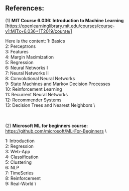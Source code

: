 ## References:
(1) __MIT Course 6.036: Introduction to Machine Learning__ \
[https://openlearninglibrary.mit.edu/courses/course-v1:MITx+6.036+1T2019/course/]

Here is the content:
1: Basics \
2: Perceptrons \
3: Features \
4: Margin Maximization \
5: Regression \
6: Neural Networks I \
7: Neural Networks II \
8: Convolutional Neural Networks \
9: State Machines and Markov Decision Processes \
10: Reinforcement Learning \
11: Recurrent Neural Networks \
12: Recommender Systems \
13: Decision Trees and Nearest Neighbors \

 \
\
(2) __Microsoft ML for beginners course:__ \
https://github.com/microsoft/ML-For-Beginners \

1: Introduction \
2: Regression \
3: Web-App \
4: Classification \
5: Clustering \
6: NLP \
7: TimeSeries \
8: Reinforcement \
9: Real-World \
